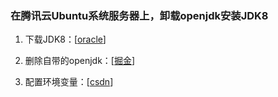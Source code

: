 ### 在腾讯云Ubuntu系统服务器上，卸载openjdk安装JDK8

1. 下载JDK8：[[oracle](http://www.oracle.com/technetwork/java/javase/downloads/jdk8-downloads-2133151.html)]

2. 删除自带的openjdk：[[掘金](https://juejin.cn/post/6844903933861707789)]

3. 配置环境变量：[[csdn](https://blog.csdn.net/qq_41688840/article/details/123087493)]